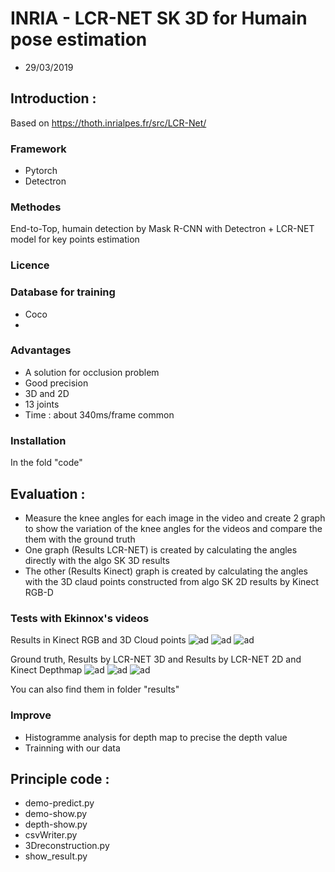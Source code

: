 # INRIA - LCR-NET SK 3D for Humain pose estimation
- 29/03/2019
## Introduction :  
Based on https://thoth.inrialpes.fr/src/LCR-Net/

### Framework  
- Pytorch 
- Detectron
### Methodes  
End-to-Top, humain detection by Mask R-CNN with Detectron + LCR-NET model for key points estimation
### Licence  

### Database for training  
- Coco
- 
### Advantages 
- A solution for occlusion problem
- Good precision
- 3D and 2D
- 13 joints
- Time : about 340ms/frame common
### Installation  
In the fold "code"
## Evaluation : 
- Measure the knee angles for each image in the video and create 2 graph to show the variation of the knee angles for the videos and compare the them with the ground truth
- One graph (Results LCR-NET) is created by calculating the angles directly with the algo SK 3D results
- The other (Results Kinect) graph is created by calculating the angles with the 3D claud points constructed from algo SK 2D results by Kinect RGB-D
### Tests with Ekinnox's videos  
Results in Kinect RGB and 3D Cloud points
![ad](https://github.com/YangDi666/State-of-art-for-humain-pose-estimation/blob/master/Test1_LCR-NET/results/Kinect%202d%203d%20and%20skeleton_1.png)
![ad](https://github.com/YangDi666/State-of-art-for-humain-pose-estimation/blob/master/Test1_LCR-NET/results/Kinect%202d%203d%20and%20skeleton_2.png)
![ad](https://github.com/YangDi666/State-of-art-for-humain-pose-estimation/blob/master/Test1_LCR-NET/results/Kinect%202d%203d%20and%20skeleton_3.png)

Ground truth, Results by LCR-NET 3D and Results by LCR-NET 2D and Kinect Depthmap
![ad](https://github.com/YangDi666/State-of-art-for-humain-pose-estimation/blob/master/Test1_LCR-NET/results/gt_angles.png)
![ad](hhttps://github.com/YangDi666/State-of-art-for-humain-pose-estimation/blob/master/Test1_LCR-NET/result/3dKinect_angles.png)
![ad](https://github.com/YangDi666/State-of-art-for-humain-pose-estimation/blob/master/Test1_LCR-NET/results/3dLcrnet_angles.png)

You can also find them in folder "results"
### Improve 
- Histogramme analysis for depth map to precise the depth value
- Trainning with our data
## Principle code :
- demo-predict.py 
- demo-show.py
- depth-show.py
- csvWriter.py
- 3Dreconstruction.py
- show_result.py
